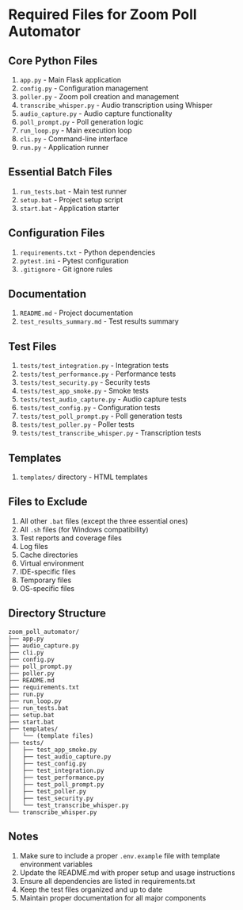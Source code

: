 # Required Files for Zoom Poll Automator

## Core Python Files
1. `app.py` - Main Flask application
2. `config.py` - Configuration management
3. `poller.py` - Zoom poll creation and management
4. `transcribe_whisper.py` - Audio transcription using Whisper
5. `audio_capture.py` - Audio capture functionality
6. `poll_prompt.py` - Poll generation logic
7. `run_loop.py` - Main execution loop
8. `cli.py` - Command-line interface
9. `run.py` - Application runner

## Essential Batch Files
1. `run_tests.bat` - Main test runner
2. `setup.bat` - Project setup script
3. `start.bat` - Application starter

## Configuration Files
1. `requirements.txt` - Python dependencies
2. `pytest.ini` - Pytest configuration
3. `.gitignore` - Git ignore rules

## Documentation
1. `README.md` - Project documentation
2. `test_results_summary.md` - Test results summary

## Test Files
1. `tests/test_integration.py` - Integration tests
2. `tests/test_performance.py` - Performance tests
3. `tests/test_security.py` - Security tests
4. `tests/test_app_smoke.py` - Smoke tests
5. `tests/test_audio_capture.py` - Audio capture tests
6. `tests/test_config.py` - Configuration tests
7. `tests/test_poll_prompt.py` - Poll generation tests
8. `tests/test_poller.py` - Poller tests
9. `tests/test_transcribe_whisper.py` - Transcription tests

## Templates
1. `templates/` directory - HTML templates

## Files to Exclude
1. All other `.bat` files (except the three essential ones)
2. All `.sh` files (for Windows compatibility)
3. Test reports and coverage files
4. Log files
5. Cache directories
6. Virtual environment
7. IDE-specific files
8. Temporary files
9. OS-specific files

## Directory Structure
```
zoom_poll_automator/
├── app.py
├── audio_capture.py
├── cli.py
├── config.py
├── poll_prompt.py
├── poller.py
├── README.md
├── requirements.txt
├── run.py
├── run_loop.py
├── run_tests.bat
├── setup.bat
├── start.bat
├── templates/
│   └── (template files)
├── tests/
│   ├── test_app_smoke.py
│   ├── test_audio_capture.py
│   ├── test_config.py
│   ├── test_integration.py
│   ├── test_performance.py
│   ├── test_poll_prompt.py
│   ├── test_poller.py
│   ├── test_security.py
│   └── test_transcribe_whisper.py
└── transcribe_whisper.py
```

## Notes
1. Make sure to include a proper `.env.example` file with template environment variables
2. Update the README.md with proper setup and usage instructions
3. Ensure all dependencies are listed in requirements.txt
4. Keep the test files organized and up to date
5. Maintain proper documentation for all major components 